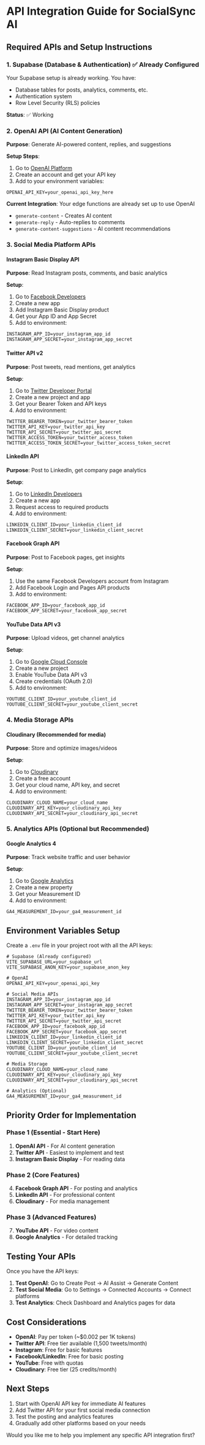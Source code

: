 # API Integration Guide for SocialSync AI

## Required APIs and Setup Instructions

### 1. Supabase (Database & Authentication) ✅ Already Configured
Your Supabase setup is already working. You have:
- Database tables for posts, analytics, comments, etc.
- Authentication system
- Row Level Security (RLS) policies

**Status**: ✅ Working

### 2. OpenAI API (AI Content Generation)
**Purpose**: Generate AI-powered content, replies, and suggestions

**Setup Steps**:
1. Go to [OpenAI Platform](https://platform.openai.com/)
2. Create an account and get your API key
3. Add to your environment variables:

```env
OPENAI_API_KEY=your_openai_api_key_here
```

**Current Integration**: Your edge functions are already set up to use OpenAI
- `generate-content` - Creates AI content
- `generate-reply` - Auto-replies to comments
- `generate-content-suggestions` - AI content recommendations

### 3. Social Media Platform APIs

#### Instagram Basic Display API
**Purpose**: Read Instagram posts, comments, and basic analytics

**Setup**:
1. Go to [Facebook Developers](https://developers.facebook.com/)
2. Create a new app
3. Add Instagram Basic Display product
4. Get your App ID and App Secret
5. Add to environment:

```env
INSTAGRAM_APP_ID=your_instagram_app_id
INSTAGRAM_APP_SECRET=your_instagram_app_secret
```

#### Twitter API v2
**Purpose**: Post tweets, read mentions, get analytics

**Setup**:
1. Go to [Twitter Developer Portal](https://developer.twitter.com/)
2. Create a new project and app
3. Get your Bearer Token and API keys
4. Add to environment:

```env
TWITTER_BEARER_TOKEN=your_twitter_bearer_token
TWITTER_API_KEY=your_twitter_api_key
TWITTER_API_SECRET=your_twitter_api_secret
TWITTER_ACCESS_TOKEN=your_twitter_access_token
TWITTER_ACCESS_TOKEN_SECRET=your_twitter_access_token_secret
```

#### LinkedIn API
**Purpose**: Post to LinkedIn, get company page analytics

**Setup**:
1. Go to [LinkedIn Developers](https://www.linkedin.com/developers/)
2. Create a new app
3. Request access to required products
4. Add to environment:

```env
LINKEDIN_CLIENT_ID=your_linkedin_client_id
LINKEDIN_CLIENT_SECRET=your_linkedin_client_secret
```

#### Facebook Graph API
**Purpose**: Post to Facebook pages, get insights

**Setup**:
1. Use the same Facebook Developers account from Instagram
2. Add Facebook Login and Pages API products
3. Add to environment:

```env
FACEBOOK_APP_ID=your_facebook_app_id
FACEBOOK_APP_SECRET=your_facebook_app_secret
```

#### YouTube Data API v3
**Purpose**: Upload videos, get channel analytics

**Setup**:
1. Go to [Google Cloud Console](https://console.cloud.google.com/)
2. Create a new project
3. Enable YouTube Data API v3
4. Create credentials (OAuth 2.0)
5. Add to environment:

```env
YOUTUBE_CLIENT_ID=your_youtube_client_id
YOUTUBE_CLIENT_SECRET=your_youtube_client_secret
```

### 4. Media Storage APIs

#### Cloudinary (Recommended for media)
**Purpose**: Store and optimize images/videos

**Setup**:
1. Go to [Cloudinary](https://cloudinary.com/)
2. Create a free account
3. Get your cloud name, API key, and secret
4. Add to environment:

```env
CLOUDINARY_CLOUD_NAME=your_cloud_name
CLOUDINARY_API_KEY=your_cloudinary_api_key
CLOUDINARY_API_SECRET=your_cloudinary_api_secret
```

### 5. Analytics APIs (Optional but Recommended)

#### Google Analytics 4
**Purpose**: Track website traffic and user behavior

**Setup**:
1. Go to [Google Analytics](https://analytics.google.com/)
2. Create a new property
3. Get your Measurement ID
4. Add to environment:

```env
GA4_MEASUREMENT_ID=your_ga4_measurement_id
```

## Environment Variables Setup

Create a `.env` file in your project root with all the API keys:

```env
# Supabase (Already configured)
VITE_SUPABASE_URL=your_supabase_url
VITE_SUPABASE_ANON_KEY=your_supabase_anon_key

# OpenAI
OPENAI_API_KEY=your_openai_api_key

# Social Media APIs
INSTAGRAM_APP_ID=your_instagram_app_id
INSTAGRAM_APP_SECRET=your_instagram_app_secret
TWITTER_BEARER_TOKEN=your_twitter_bearer_token
TWITTER_API_KEY=your_twitter_api_key
TWITTER_API_SECRET=your_twitter_api_secret
FACEBOOK_APP_ID=your_facebook_app_id
FACEBOOK_APP_SECRET=your_facebook_app_secret
LINKEDIN_CLIENT_ID=your_linkedin_client_id
LINKEDIN_CLIENT_SECRET=your_linkedin_client_secret
YOUTUBE_CLIENT_ID=your_youtube_client_id
YOUTUBE_CLIENT_SECRET=your_youtube_client_secret

# Media Storage
CLOUDINARY_CLOUD_NAME=your_cloud_name
CLOUDINARY_API_KEY=your_cloudinary_api_key
CLOUDINARY_API_SECRET=your_cloudinary_api_secret

# Analytics (Optional)
GA4_MEASUREMENT_ID=your_ga4_measurement_id
```

## Priority Order for Implementation

### Phase 1 (Essential - Start Here)
1. **OpenAI API** - For AI content generation
2. **Twitter API** - Easiest to implement and test
3. **Instagram Basic Display** - For reading data

### Phase 2 (Core Features)
4. **Facebook Graph API** - For posting and analytics
5. **LinkedIn API** - For professional content
6. **Cloudinary** - For media management

### Phase 3 (Advanced Features)
7. **YouTube API** - For video content
8. **Google Analytics** - For detailed tracking

## Testing Your APIs

Once you have the API keys:

1. **Test OpenAI**: Go to Create Post → AI Assist → Generate Content
2. **Test Social Media**: Go to Settings → Connected Accounts → Connect platforms
3. **Test Analytics**: Check Dashboard and Analytics pages for data

## Cost Considerations

- **OpenAI**: Pay per token (~$0.002 per 1K tokens)
- **Twitter API**: Free tier available (1,500 tweets/month)
- **Instagram**: Free for basic features
- **Facebook/LinkedIn**: Free for basic posting
- **YouTube**: Free with quotas
- **Cloudinary**: Free tier (25 credits/month)

## Next Steps

1. Start with OpenAI API key for immediate AI features
2. Add Twitter API for your first social media connection
3. Test the posting and analytics features
4. Gradually add other platforms based on your needs

Would you like me to help you implement any specific API integration first?